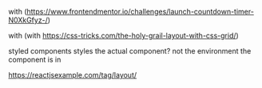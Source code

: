 with (https://www.frontendmentor.io/challenges/launch-countdown-timer-N0XkGfyz-/)

with (with https://css-tricks.com/the-holy-grail-layout-with-css-grid/)

styled components styles the actual component? not the environment the component is in

https://reactjsexample.com/tag/layout/



